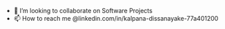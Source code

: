 - 💞️ I’m looking to collaborate on Software Projects
- 📫 How to reach me @linkedin.com/in/kalpana-dissanayake-77a401200

<!---
kalpana-1/kalpana-1 is a ✨ special ✨ repository because its `README.md` (this file) appears on your GitHub profile.
You can click the Preview link to take a look at your changes.
--->
